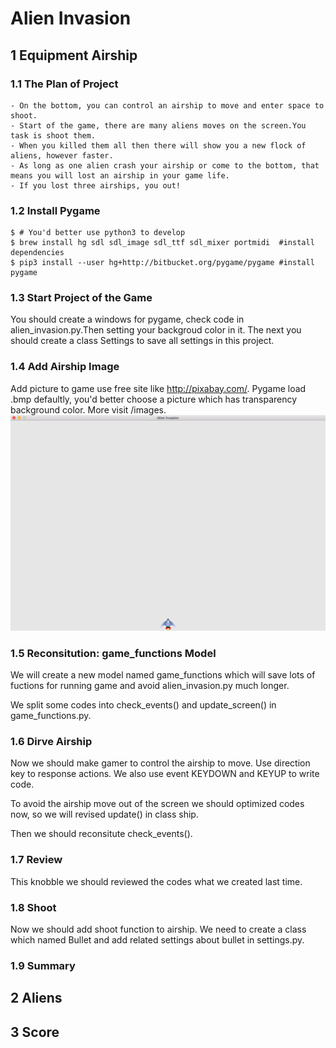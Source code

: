 # Alien Invasion

## 1 Equipment Airship

### 1.1 The Plan of Project
    
    - On the bottom, you can control an airship to move and enter space to shoot.
    - Start of the game, there are many aliens moves on the screen.You task is shoot them.
    - When you killed them all then there will show you a new flock of aliens, however faster. 
    - As long as one alien crash your airship or come to the bottom, that means you will lost an airship in your game life.
    - If you lost three airships, you out!


### 1.2 Install Pygame
```Shell
$ # You'd better use python3 to develop
$ brew install hg sdl sdl_image sdl_ttf sdl_mixer portmidi  #install dependencies
$ pip3 install --user hg+http://bitbucket.org/pygame/pygame #install pygame
```


### 1.3 Start Project of the Game

You should create a windows for pygame, check code in alien_invasion.py.Then setting your backgroud color in it. The next you should create a class Settings to save all settings in this project.<br>


### 1.4 Add Airship Image

Add picture to game use free site like http://pixabay.com/. Pygame load .bmp defaultly, you'd better choose a picture which has transparency background color. More visit /images. <br>
![12-2](https://github.com/i0Ek3/PythonCrashCourse/blob/master/code/part2/proj1/pic/12-2.png)<br>


### 1.5 Reconsitution: game_functions Model

We will create a new model named game_functions which will save lots of fuctions for running game and avoid alien_invasion.py much longer.

We split some codes into check_events() and update_screen() in game_functions.py.


### 1.6 Dirve Airship

Now we should make gamer to control the airship to move. Use direction key to response actions. We also use event KEYDOWN and KEYUP to write code.

To avoid the airship move out of the screen we should optimized codes now, so we will revised update() in class ship.

Then we should reconsitute check_events().


### 1.7 Review

This knobble we should reviewed the codes what we created last time.


### 1.8 Shoot

Now we should add shoot function to airship. We need to create a class which named Bullet and add related settings about bullet in settings.py.


### 1.9 Summary



## 2 Aliens



## 3 Score




